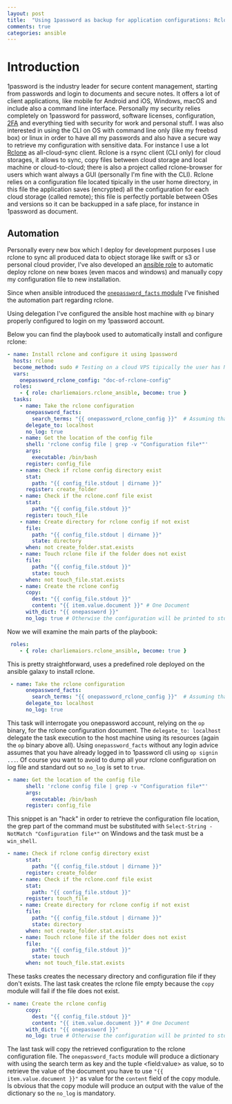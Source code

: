```yaml
---
layout: post
title:  "Using 1password as backup for application configurations: Rclone"
comments: true
categories: ansible
---
```


# Introduction

1password is the industry leader for secure content management, starting from passwords and login to documents and secure notes. It offers a lot of client applications, like mobile for Android and iOS, Windows, macOS and include also a command line interface. Personally my security relies completely on 1password for password, software licenses, configuration, [2FA](https://www.wikiwand.com/en/Multi-factor_authentication) and everything tied with security for work and personal stuff.
I was also interested in using the CLI on OS with command line only (like my freebsd box) or linux in order to have all my passwords and also have a secure way to retrieve my configuration with sensitive data. For instance I use a lot [Rclone](https://rclone.org/) as all-cloud-sync client. Rclone is a rsync client (CLI only) for cloud storages, it allows to sync, copy files between cloud storage and local machine or cloud-to-cloud; there is also a project called rclone-browser for users which want always a GUI (personally I'm fine with the CLI).
Rclone relies on a configuration file located tipically in the user home directory, in this file the application saves (encrypted) all the configuration for each cloud storage (called remote); this file is perfectly portable between OSes and versions so it can be backupped in a safe place, for instance in 1password as document.

## Automation 

Personally every new box which I deploy for development purposes I use rclone to sync all produced data to object storage like swift or s3 or personal cloud provider, I've also developed an [ansible role](https://galaxy.ansible.com/charliemaiors/rclone-ansible) to automatic deploy rclone on new boxes (even macos and windows) and manually copy my configuration file to new installation.

Since when ansible introduced the [```onepassword_facts``` module](https://docs.ansible.com/ansible/latest/modules/onepassword_facts_module.html) I've finished the automation part regarding rclone.

Using delegation I've configured the ansible host machine with ```op``` binary properly configured to login on my 1password account.

Below you can find the playbook used to automatically install and configure rclone:

```yaml
- name: Install rclone and configure it using 1password
  hosts: rclone
  become_method: sudo # Testing on a cloud VPS tipically the user has NOPASSWD for sudo
  vars:
    onepassword_rclone_config: "doc-of-rclone-config"
  roles:
    - { role: charliemaiors.rclone_ansible, become: true }
  tasks:
    - name: Take the rclone configuration
      onepassword_facts:
        search_terms: "{{ onepassword_rclone_config }}"  # Assuming that you have already run op signin...
      delegate_to: localhost
      no_log: true
    - name: Get the location of the config file
      shell: 'rclone config file | grep -v "Configuration file*"'
      args:
        executable: /bin/bash
      register: config_file
    - name: Check if rclone config directory exist
      stat:
        path: "{{ config_file.stdout | dirname }}"
      register: create_folder
    - name: Check if the rclone.conf file exist
      stat:
        path: "{{ config_file.stdout }}"
      register: touch_file
    - name: Create directory for rclone config if not exist
      file:
        path: "{{ config_file.stdout | dirname }}"
        state: directory
      when: not create_folder.stat.exists
    - name: Touch rclone file if the folder does not exist
      file:
        path: "{{ config_file.stdout }}"
        state: touch
      when: not touch_file.stat.exists
    - name: Create the rclone config
      copy:
        dest: "{{ config_file.stdout }}"
        content: "{{ item.value.document }}" # One Document
      with_dict: "{{ onepassword }}"
      no_log: true # Otherwise the configuration will be printed to stdout
```
Now we will examine the main parts of the playbook:

```yaml
 roles:
    - { role: charliemaiors.rclone_ansible, become: true }
```

This is pretty straightforward, uses a predefined role deployed on the ansible galaxy to install rclone.

```yaml
 - name: Take the rclone configuration
      onepassword_facts:
        search_terms: "{{ onepassword_rclone_config }}"  # Assuming that you have already run op signin...
      delegate_to: localhost
      no_log: true
```

This task will interrogate you onepassword account, relying on the ```op``` binary, for the rclone configuration document. The ```delegate_to: localhost``` delegate the task execution to the host machine using its resources (again the ```op``` binary above all).
Using ```onepassword_facts``` without any login advice assumes that you have already logged in to 1password cli using ```op signin ...```. Of course you want to avoid to dump all your rclone configuration on log file and standard out so ```no_log``` is set to ```true```.

```yaml
- name: Get the location of the config file
      shell: 'rclone config file | grep -v "Configuration file*"'
      args:
        executable: /bin/bash
      register: config_file
```
This snippet is an "hack" in order to retrieve the configuration file location, the grep part of the command must be substituted with ```Select-String -NotMatch "Configuration file*"``` on Windows and the task must be a ```win_shell```.

```yaml
- name: Check if rclone config directory exist
      stat:
        path: "{{ config_file.stdout | dirname }}"
      register: create_folder
    - name: Check if the rclone.conf file exist
      stat:
        path: "{{ config_file.stdout }}"
      register: touch_file
    - name: Create directory for rclone config if not exist
      file:
        path: "{{ config_file.stdout | dirname }}"
        state: directory
      when: not create_folder.stat.exists
    - name: Touch rclone file if the folder does not exist
      file:
        path: "{{ config_file.stdout }}"
        state: touch
      when: not touch_file.stat.exists
```

These tasks creates the necessary directory and configuration file if they don't exists. The last task creates the rclone file empty because the ```copy``` module will fail if the file does not exist.

```yaml
- name: Create the rclone config
      copy:
        dest: "{{ config_file.stdout }}"
        content: "{{ item.value.document }}" # One Document
      with_dict: "{{ onepassword }}"
      no_log: true # Otherwise the configuration will be printed to stdout
```

The last task will copy the retrieved configuration to the rclone configuration file. The ```onepassword_facts``` module will produce a dictionary with using the search term as key and the tuple \<field:value\> as value, so to retrieve the value of the document you have to use ```"{{ item.value.document }}"``` as value for the ```content``` field of the copy module. Is obvious that the copy module will produce an output with the value of the dictionary so the ```no_log``` is mandatory.
